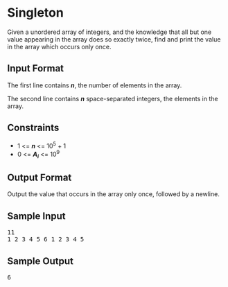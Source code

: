 # Singleton

Given a unordered array of integers, and the knowledge that all but one value appearing in the array does so exactly twice, find and print the value in the array which occurs only once.

## Input Format

The first line contains __*n*__, the number of elements in the array.

The second line contains __*n*__ space-separated integers, the elements in the array.

## Constraints

- 1 <= __*n*__ <= 10<sup>5</sup> + 1 
- 0 <= __*A<sub>i</sub>*__ <= 10<sup>9</sup>

## Output Format

Output the value that occurs in the array only once, followed by a newline.

## Sample Input
<pre>
11
1 2 3 4 5 6 1 2 3 4 5
</pre>

## Sample Output
<pre>
6
</pre>
